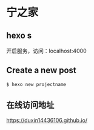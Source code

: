 # 宁之家

## hexo s
开启服务，访问：localhost:4000

## Create a new post

``` bash
$ hexo new projectname
```

## 在线访问地址
https://duxin14436106.github.io/
